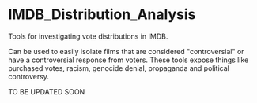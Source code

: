 # IMDB_Distribution_Analysis
Tools for investigating vote distributions in IMDB.

Can be used to easily isolate films that are considered "controversial" or have a controversial response from voters. These tools expose things like purchased votes, racism, genocide denial, propaganda and political controversy.

TO BE UPDATED SOON
